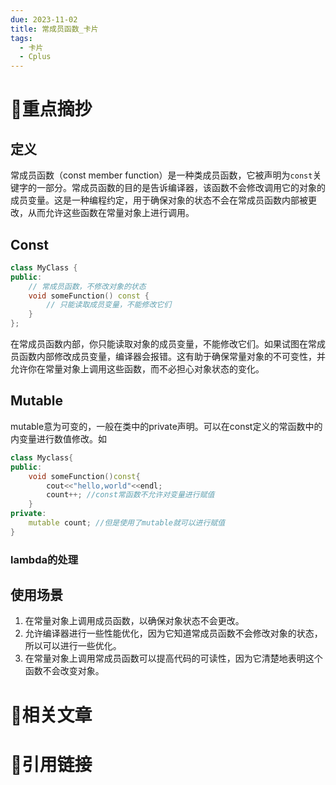 ```yaml
---
due: 2023-11-02
title: 常成员函数_卡片
tags:
  - 卡片
  - Cplus
---
```

# 🍎重点摘抄
## 定义
常成员函数（const member function）是一种类成员函数，它被声明为`const`关键字的一部分。常成员函数的目的是告诉编译器，该函数不会修改调用它的对象的成员变量。这是一种编程约定，用于确保对象的状态不会在常成员函数内部被更改，从而允许这些函数在常量对象上进行调用。

## Const
```cpp
class MyClass {
public:
    // 常成员函数，不修改对象的状态
    void someFunction() const {
        // 只能读取成员变量，不能修改它们
    }
};
```
在常成员函数内部，你只能读取对象的成员变量，不能修改它们。如果试图在常成员函数内部修改成员变量，编译器会报错。这有助于确保常量对象的不可变性，并允许你在常量对象上调用这些函数，而不必担心对象状态的变化。

## Mutable
mutable意为可变的，一般在类中的private声明。可以在const定义的常函数中的内变量进行数值修改。如
```cpp
class Myclass{
public:
	void someFunction()const{
		cout<<"hello,world"<<endl;
		count++; //const常函数不允许对变量进行赋值
	}
private:
	mutable count; //但是使用了mutable就可以进行赋值
}
```
### lambda的处理

## 使用场景
1. 在常量对象上调用成员函数，以确保对象状态不会更改。
2. 允许编译器进行一些性能优化，因为它知道常成员函数不会修改对象的状态，所以可以进行一些优化。
3. 在常量对象上调用常成员函数可以提高代码的可读性，因为它清楚地表明这个函数不会改变对象。
# 📒相关文章




# 🍏引用链接

